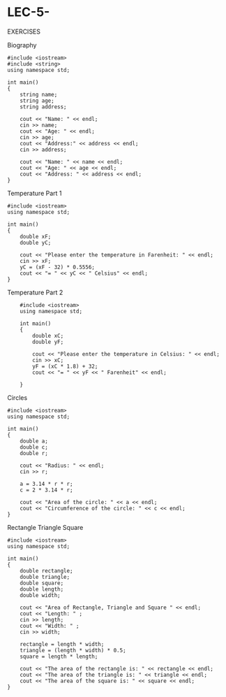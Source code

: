 # LEC-5-


EXERCISES

Biography 

    #include <iostream>
    #include <string>
    using namespace std;

    int main()
    {
        string name;
        string age; 
        string address;

        cout << "Name: " << endl;
        cin >> name;
        cout << "Age: " << endl;
        cin >> age;
        cout << "Address:" << address << endl;
        cin >> address;

        cout << "Name: " << name << endl;
        cout << "Age: " << age << endl;
        cout << "Address: " << address << endl;
    }
  
  
  Temperature Part 1
  
    #include <iostream>
    using namespace std;

    int main()
    {
        double xF;
        double yC;

        cout << "Please enter the temperature in Farenheit: " << endl;
        cin >> xF;
        yC = (xF - 32) * 0.5556;
        cout << "= " << yC << " Celsius" << endl;
    }
  
Temperature Part 2
  
        #include <iostream>
        using namespace std;

        int main()
        {
            double xC;
            double yF;

            cout << "Please enter the temperature in Celsius: " << endl;
            cin >> xC;
            yF = (xC * 1.8) + 32;
            cout << "= " << yF << " Farenheit" << endl;

        }
    
    
    
  Circles
  
    #include <iostream>
    using namespace std;

    int main()
    {
        double a; 
        double c;
        double r;

        cout << "Radius: " << endl;
        cin >> r;

        a = 3.14 * r * r;
        c = 2 * 3.14 * r;

        cout << "Area of the circle: " << a << endl;
        cout << "Circumference of the circle: " << c << endl;
    }

  
  Rectangle Triangle Square
  
    #include <iostream>
    using namespace std;

    int main()
    {
        double rectangle;
        double triangle;
        double square;
        double length;
        double width;

        cout << "Area of Rectangle, Triangle and Square " << endl;
        cout << "Length: " ;
        cin >> length;
        cout << "Width: " ;
        cin >> width;

        rectangle = length * width;
        triangle = (length * width) * 0.5;
        square = length * length;

        cout << "The area of the rectangle is: " << rectangle << endl;
        cout << "The area of the triangle is: " << triangle << endl;
        cout << "The area of the square is: " << square << endl;
    }
